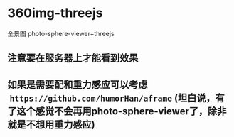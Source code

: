 # 360img-threejs
全景图  photo-sphere-viewer+threejs

## 注意要在服务器上才能看到效果
## 如果是需要配和重力感应可以考虑  `https://github.com/humorHan/aframe` (坦白说，有了这个感觉不会再用photo-sphere-viewer了，除非就是不想用重力感应)
